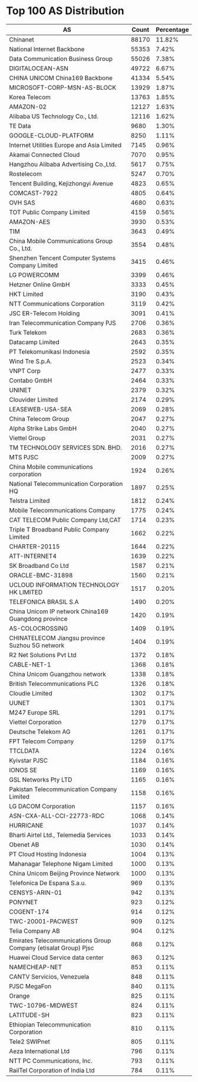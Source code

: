 # Top 100 AS Distribution
| AS | Count | Percentage |
|----|----|----|
| Chinanet | 88170 | 11.82% |
| National Internet Backbone | 55353 | 7.42% |
| Data Communication Business Group | 55026 | 7.38% |
| DIGITALOCEAN-ASN | 49722 | 6.67% |
| CHINA UNICOM China169 Backbone | 41334 | 5.54% |
| MICROSOFT-CORP-MSN-AS-BLOCK | 13929 | 1.87% |
| Korea Telecom | 13763 | 1.85% |
| AMAZON-02 | 12127 | 1.63% |
| Alibaba US Technology Co., Ltd. | 12116 | 1.62% |
| TE Data | 9680 | 1.30% |
| GOOGLE-CLOUD-PLATFORM | 8250 | 1.11% |
| Internet Utilities Europe and Asia Limited | 7145 | 0.96% |
| Akamai Connected Cloud | 7070 | 0.95% |
| Hangzhou Alibaba Advertising Co.,Ltd. | 5617 | 0.75% |
| Rostelecom | 5247 | 0.70% |
| Tencent Building, Kejizhongyi Avenue | 4823 | 0.65% |
| COMCAST-7922 | 4805 | 0.64% |
| OVH SAS | 4680 | 0.63% |
| TOT Public Company Limited | 4159 | 0.56% |
| AMAZON-AES | 3930 | 0.53% |
| TIM | 3643 | 0.49% |
| China Mobile Communications Group Co., Ltd. | 3554 | 0.48% |
| Shenzhen Tencent Computer Systems Company Limited | 3415 | 0.46% |
| LG POWERCOMM | 3399 | 0.46% |
| Hetzner Online GmbH | 3333 | 0.45% |
| HKT Limited | 3190 | 0.43% |
| NTT Communications Corporation | 3119 | 0.42% |
| JSC ER-Telecom Holding | 3091 | 0.41% |
| Iran Telecommunication Company PJS | 2706 | 0.36% |
| Turk Telekom | 2683 | 0.36% |
| Datacamp Limited | 2643 | 0.35% |
| PT Telekomunikasi Indonesia | 2592 | 0.35% |
| Wind Tre S.p.A. | 2523 | 0.34% |
| VNPT Corp | 2477 | 0.33% |
| Contabo GmbH | 2464 | 0.33% |
| UNINET | 2379 | 0.32% |
| Clouvider Limited | 2174 | 0.29% |
| LEASEWEB-USA-SEA | 2069 | 0.28% |
| China Telecom Group | 2047 | 0.27% |
| Alpha Strike Labs GmbH | 2040 | 0.27% |
| Viettel Group | 2031 | 0.27% |
| TM TECHNOLOGY SERVICES SDN. BHD. | 2016 | 0.27% |
| MTS PJSC | 2009 | 0.27% |
| China Mobile communications corporation | 1924 | 0.26% |
| National Telecommunication Corporation HQ | 1897 | 0.25% |
| Telstra Limited | 1812 | 0.24% |
| Mobile Telecommunications Company | 1775 | 0.24% |
| CAT TELECOM Public Company Ltd,CAT | 1714 | 0.23% |
| Triple T Broadband Public Company Limited | 1662 | 0.22% |
| CHARTER-20115 | 1644 | 0.22% |
| ATT-INTERNET4 | 1639 | 0.22% |
| SK Broadband Co Ltd | 1587 | 0.21% |
| ORACLE-BMC-31898 | 1560 | 0.21% |
| UCLOUD INFORMATION TECHNOLOGY HK LIMITED | 1517 | 0.20% |
| TELEFONICA BRASIL S.A | 1490 | 0.20% |
| China Unicom IP network China169 Guangdong province | 1420 | 0.19% |
| AS-COLOCROSSING | 1409 | 0.19% |
| CHINATELECOM Jiangsu province Suzhou 5G network | 1404 | 0.19% |
| R2 Net Solutions Pvt Ltd | 1372 | 0.18% |
| CABLE-NET-1 | 1368 | 0.18% |
| China Unicom Guangzhou network | 1338 | 0.18% |
| British Telecommunications PLC | 1326 | 0.18% |
| Cloudie Limited | 1302 | 0.17% |
| UUNET | 1301 | 0.17% |
| M247 Europe SRL | 1291 | 0.17% |
| Viettel Corporation | 1279 | 0.17% |
| Deutsche Telekom AG | 1261 | 0.17% |
| FPT Telecom Company | 1259 | 0.17% |
| TTCLDATA | 1224 | 0.16% |
| Kyivstar PJSC | 1184 | 0.16% |
| IONOS SE | 1169 | 0.16% |
| GSL Networks Pty LTD | 1165 | 0.16% |
| Pakistan Telecommunication Company Limited | 1158 | 0.16% |
| LG DACOM Corporation | 1157 | 0.16% |
| ASN-CXA-ALL-CCI-22773-RDC | 1068 | 0.14% |
| HURRICANE | 1037 | 0.14% |
| Bharti Airtel Ltd., Telemedia Services | 1033 | 0.14% |
| Obenet AB | 1030 | 0.14% |
| PT Cloud Hosting Indonesia | 1004 | 0.13% |
| Mahanagar Telephone Nigam Limited | 1000 | 0.13% |
| China Unicom Beijing Province Network | 1000 | 0.13% |
| Telefonica De Espana S.a.u. | 969 | 0.13% |
| CENSYS-ARIN-01 | 942 | 0.13% |
| PONYNET | 923 | 0.12% |
| COGENT-174 | 914 | 0.12% |
| TWC-20001-PACWEST | 909 | 0.12% |
| Telia Company AB | 904 | 0.12% |
| Emirates Telecommunications Group Company (etisalat Group) Pjsc | 868 | 0.12% |
| Huawei Cloud Service data center | 863 | 0.12% |
| NAMECHEAP-NET | 853 | 0.11% |
| CANTV Servicios, Venezuela | 848 | 0.11% |
| PJSC MegaFon | 840 | 0.11% |
| Orange | 825 | 0.11% |
| TWC-10796-MIDWEST | 824 | 0.11% |
| LATITUDE-SH | 823 | 0.11% |
| Ethiopian Telecommunication Corporation | 810 | 0.11% |
| Tele2 SWIPnet | 805 | 0.11% |
| Aeza International Ltd | 796 | 0.11% |
| NTT PC Communications, Inc. | 793 | 0.11% |
| RailTel Corporation of India Ltd | 784 | 0.11% |
